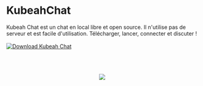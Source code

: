 # KubeahChat

Kubeah Chat est un chat en local libre et open source. Il n'utilise pas de serveur et est facile d'utilisation. Télécharger, lancer, connecter et discuter !
<br></br>
<a href="https://sourceforge.net/projects/kubeah-chat/files/latest/download" rel="nofollow"><img alt="Download Kubeah Chat" src="https://a.fsdn.com/con/app/sf-download-button"></a>
<br></br>
<br></br>
<p align="center">
  <img src="https://kubeah.com/img/logoKChat.ico">
</p>
